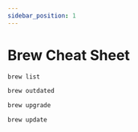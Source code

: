 ```yaml
---
sidebar_position: 1
---
```


# Brew Cheat Sheet

```bash title="List brew packages"
brew list
```

```bash title="Gets list of outdated packages"
brew outdated
```

```bash title="Upgrades brew packages"
brew upgrade
```

```bash title="Update homebrew it self"
brew update
```
